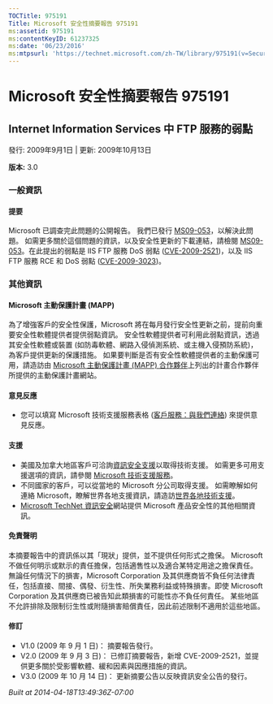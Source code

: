 ```yaml
---
TOCTitle: 975191
Title: Microsoft 安全性摘要報告 975191
ms:assetid: 975191
ms:contentKeyID: 61237325
ms:date: '06/23/2016'
ms:mtpsurl: 'https://technet.microsoft.com/zh-TW/library/975191(v=Security.10)'
---
```



Microsoft 安全性摘要報告 975191
===============================

Internet Information Services 中 FTP 服務的弱點
-----------------------------------------------

發行: 2009年9月1日 | 更新: 2009年10月13日

**版本:** 3.0

### 一般資訊

#### 提要

Microsoft 已調查完此問題的公開報告。 我們已發行 [MS09-053](https://technet.microsoft.com/security/bulletin/ms09-053)，以解決此問題。 如需更多關於這個問題的資訊，以及安全性更新的下載連結，請檢閱 [MS09-053](https://technet.microsoft.com/security/bulletin/ms09-053)。在此提出的弱點是 IIS FTP 服務 DoS 弱點 ([CVE-2009-2521](https://www.cve.mitre.org/cgi-bin/cvename.cgi?name=cve-2009-2521))，以及 IIS FTP 服務 RCE 和 DoS 弱點 ([CVE-2009-3023](https://www.cve.mitre.org/cgi-bin/cvename.cgi?name=cve-2009-3023))。

### 其他資訊

#### Microsoft 主動保護計畫 (MAPP)

為了增強客戶的安全性保護，Microsoft 將在每月發行安全性更新之前，提前向重要安全性軟體提供者提供弱點資訊。 安全性軟體提供者可利用此弱點資訊，透過其安全性軟體或裝置 (如防毒軟體、網路入侵偵測系統、或主機入侵預防系統)，為客戶提供更新的保護措施。 如果要判斷是否有安全性軟體提供者的主動保護可用，請造訪由 [Microsoft 主動保護計畫 (MAPP) 合作夥伴](https://www.microsoft.com/security/msrc/mapp/partners.mspx)上列出的計畫合作夥伴所提供的主動保護計畫網站。

#### 意見反應

-   您可以填寫 Microsoft 技術支援服務表格 ([客戶服務：與我們連絡](https://support.microsoft.com/common/survey.aspx?scid=sw;en;1257&amp;showpage=1&amp;ws=technet&amp;sd=tech)) 來提供意見反應。

#### 支援

-   美國及加拿大地區客戶可洽詢[資訊安全支援](https://go.microsoft.com/fwlink/?linkid=21131)以取得技術支援。 如需更多可用支援選項的資訊，請參閱 [Microsoft 技術支援服務](https://support.microsoft.com/)。
-   不同國家的客戶，可以從當地的 Microsoft 分公司取得支援。 如需瞭解如何連絡 Microsoft，瞭解世界各地支援資訊，請造訪[世界各地技術支援](https://go.microsoft.com/fwlink/?linkid=21155)。
-   [Microsoft TechNet 資訊安全](https://www.microsoft.com/taiwan/technet/security/default.mspx)網站提供 Microsoft 產品安全性的其他相關資訊。

#### 免責聲明

本摘要報告中的資訊係以其「現狀」提供，並不提供任何形式之擔保。 Microsoft 不做任何明示或默示的責任擔保，包括適售性以及適合某特定用途之擔保責任。 無論任何情況下的損害，Microsoft Corporation 及其供應商皆不負任何法律責任，包括直接、間接、偶發、衍生性、所失業務利益或特殊損害。即使 Microsoft Corporation 及其供應商已被告知此類損害的可能性亦不負任何責任。 某些地區不允許排除及限制衍生性或附隨損害賠償責任，因此前述限制不適用於這些地區。

#### 修訂

-   V1.0 (2009 年 9 月 1 日)： 摘要報告發行。
-   V2.0 (2009 年 9 月 3 日)： 已修訂摘要報告，新增 CVE-2009-2521，並提供更多關於受影響軟體、緩和因素與因應措施的資訊。
-   V3.0 (2009 年 10 月 14 日)： 更新摘要公告以反映資訊安全公告的發行。

*Built at 2014-04-18T13:49:36Z-07:00*
